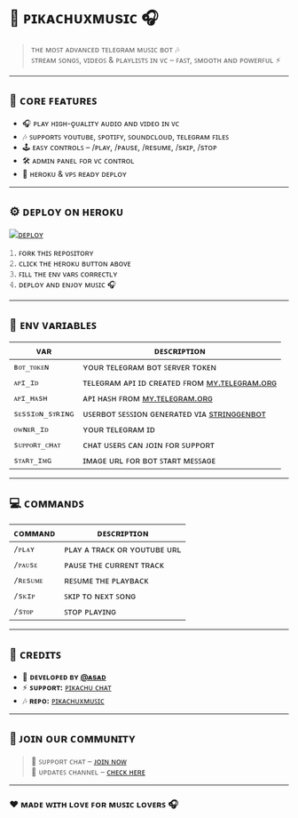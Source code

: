 # 🎵 ᴘɪᴋᴀᴄʜᴜxᴍᴜsɪᴄ 🎧

> ᴛʜᴇ ᴍᴏꜱᴛ ᴀᴅᴠᴀɴᴄᴇᴅ ᴛᴇʟᴇɢʀᴀᴍ ᴍᴜꜱɪᴄ ʙᴏᴛ 🎶  
> ꜱᴛʀᴇᴀᴍ ꜱᴏɴɢꜱ, ᴠɪᴅᴇᴏꜱ & ᴘʟᴀʏʟɪꜱᴛꜱ ɪɴ ᴠᴄ – ꜰᴀꜱᴛ, ꜱᴍᴏᴏᴛʜ ᴀɴᴅ ᴘᴏᴡᴇʀꜰᴜʟ ⚡  

---

## 🪩 ᴄᴏʀᴇ ꜰᴇᴀᴛᴜʀᴇꜱ
- 🎧 ᴘʟᴀʏ ʜɪɢʜ-ǫᴜᴀʟɪᴛʏ ᴀᴜᴅɪᴏ ᴀɴᴅ ᴠɪᴅᴇᴏ ɪɴ ᴠᴄ  
- 🎶 ꜱᴜᴘᴘᴏʀᴛꜱ ʏᴏᴜᴛᴜʙᴇ, ꜱᴘᴏᴛɪꜰʏ, ꜱᴏᴜɴᴅᴄʟᴏᴜᴅ, ᴛᴇʟᴇɢʀᴀᴍ ꜰɪʟᴇꜱ  
- 🕹️ ᴇᴀꜱʏ ᴄᴏɴᴛʀᴏʟꜱ – /ᴘʟᴀʏ, /ᴘᴀᴜsᴇ, /ʀᴇsᴜᴍᴇ, /sᴋɪᴘ, /sᴛᴏᴘ  
- 🛠️ ᴀᴅᴍɪɴ ᴘᴀɴᴇʟ ꜰᴏʀ ᴠᴄ ᴄᴏɴᴛʀᴏʟ  
- 🧩 ʜᴇʀᴏᴋᴜ & ᴠᴘꜱ ʀᴇᴀᴅʏ ᴅᴇᴘʟᴏʏ  

---

## ⚙️ ᴅᴇᴘʟᴏʏ ᴏɴ ʜᴇʀᴏᴋᴜ

[![ᴅᴇᴘʟᴏʏ](ʜᴛᴛᴘs://ᴡᴡᴡ.ʜᴇʀᴏᴋᴜᴄᴅɴ.ᴄᴏᴍ/ᴅᴇᴘʟᴏʏ/ʙᴜᴛᴛᴏɴ.sᴠɢ)](ʜᴛᴛᴘs://ʜᴇʀᴏᴋᴜ.ᴄᴏᴍ/ᴅᴇᴘʟᴏʏ)

𝟷. ꜰᴏʀᴋ ᴛʜɪꜱ ʀᴇᴘᴏꜱɪᴛᴏʀʏ  
𝟸. ᴄʟɪᴄᴋ ᴛʜᴇ ʜᴇʀᴏᴋᴜ ʙᴜᴛᴛᴏɴ ᴀʙᴏᴠᴇ  
𝟹. ꜰɪʟʟ ᴛʜᴇ ᴇɴᴠ ᴠᴀʀꜱ ᴄᴏʀʀᴇᴄᴛʟʏ  
𝟺. ᴅᴇᴘʟᴏʏ ᴀɴᴅ ᴇɴᴊᴏʏ ᴍᴜꜱɪᴄ 🎧  

---

## 🧩 ᴇɴᴠ ᴠᴀʀɪᴀʙʟᴇꜱ

| ᴠᴀʀ | ᴅᴇꜱᴄʀɪᴘᴛɪᴏɴ |
|------|---------------|
| `ʙᴏᴛ_ᴛᴏᴋᴇɴ` | ʏᴏᴜʀ ᴛᴇʟᴇɢʀᴀᴍ ʙᴏᴛ ꜱᴇʀᴠᴇʀ ᴛᴏᴋᴇɴ |
| `ᴀᴘɪ_ɪᴅ` | ᴛᴇʟᴇɢʀᴀᴍ ᴀᴘɪ ɪᴅ ᴄʀᴇᴀᴛᴇᴅ ꜰʀᴏᴍ [ᴍʏ.ᴛᴇʟᴇɢʀᴀᴍ.ᴏʀɢ](ʜᴛᴛᴘs://ᴍʏ.ᴛᴇʟᴇɢʀᴀᴍ.ᴏʀɢ) |
| `ᴀᴘɪ_ʜᴀsʜ` | ᴀᴘɪ ʜᴀꜱʜ ꜰʀᴏᴍ [ᴍʏ.ᴛᴇʟᴇɢʀᴀᴍ.ᴏʀɢ](ʜᴛᴛᴘs://ᴍʏ.ᴛᴇʟᴇɢʀᴀᴍ.ᴏʀɢ) |
| `sᴇssɪᴏɴ_sᴛʀɪɴɢ` | ᴜꜱᴇʀʙᴏᴛ ꜱᴇꜱꜱɪᴏɴ ɢᴇɴᴇʀᴀᴛᴇᴅ ᴠɪᴀ [sᴛʀɪɴɢɢᴇɴʙᴏᴛ](ʜᴛᴛᴘs://ᴛ.ᴍᴇ/sᴛʀɪɴɢɢᴇɴʙᴏᴛ) |
| `ᴏᴡɴᴇʀ_ɪᴅ` | ʏᴏᴜʀ ᴛᴇʟᴇɢʀᴀᴍ ɪᴅ |
| `sᴜᴘᴘᴏʀᴛ_ᴄʜᴀᴛ` | ᴄʜᴀᴛ ᴜꜱᴇʀꜱ ᴄᴀɴ ᴊᴏɪɴ ꜰᴏʀ ꜱᴜᴘᴘᴏʀᴛ |
| `sᴛᴀʀᴛ_ɪᴍɢ` | ɪᴍᴀɢᴇ ᴜʀʟ ꜰᴏʀ ʙᴏᴛ ꜱᴛᴀʀᴛ ᴍᴇꜱꜱᴀɢᴇ |

---

## 💻 ᴄᴏᴍᴍᴀɴᴅꜱ

| ᴄᴏᴍᴍᴀɴᴅ | ᴅᴇꜱᴄʀɪᴘᴛɪᴏɴ |
|-----------|---------------|
| `/ᴘʟᴀʏ` | ᴘʟᴀʏ ᴀ ᴛʀᴀᴄᴋ ᴏʀ ʏᴏᴜᴛᴜʙᴇ ᴜʀʟ |
| `/ᴘᴀᴜsᴇ` | ᴘᴀᴜꜱᴇ ᴛʜᴇ ᴄᴜʀʀᴇɴᴛ ᴛʀᴀᴄᴋ |
| `/ʀᴇsᴜᴍᴇ` | ʀᴇꜱᴜᴍᴇ ᴛʜᴇ ᴘʟᴀʏʙᴀᴄᴋ |
| `/sᴋɪᴘ` | ꜱᴋɪᴘ ᴛᴏ ɴᴇxᴛ ꜱᴏɴɢ |
| `/sᴛᴏᴘ` | ꜱᴛᴏᴘ ᴘʟᴀʏɪɴɢ |

---

## 🧠 ᴄʀᴇᴅɪᴛꜱ
- 💛 **ᴅᴇᴠᴇʟᴏᴘᴇᴅ ʙʏ [@ᴀsᴀᴅ](ʜᴛᴛᴘs://ɢɪᴛʜᴜʙ.ᴄᴏᴍ/)**  
- ⚡ **ꜱᴜᴘᴘᴏʀᴛ:** [ᴘɪᴋᴀᴄʜᴜ ᴄʜᴀᴛ](ʜᴛᴛᴘs://ᴛ.ᴍᴇ/ʏᴏᴜʀ_sᴜᴘᴘᴏʀᴛ_ᴄʜᴀᴛ)  
- 🎶 **ʀᴇᴘᴏ:** [ᴘɪᴋᴀᴄʜᴜxᴍᴜꜱɪᴄ](ʜᴛᴛᴘs://ɢɪᴛʜᴜʙ.ᴄᴏᴍ/ʏᴏᴜʀᴜsᴇʀɴᴀᴍᴇ/ᴘɪᴋᴀᴄʜᴜxᴍᴜsɪᴄ)

---

## 🐾 ᴊᴏɪɴ ᴏᴜʀ ᴄᴏᴍᴍᴜɴɪᴛʏ
> 💬 ꜱᴜᴘᴘᴏʀᴛ ᴄʜᴀᴛ – [ᴊᴏɪɴ ɴᴏᴡ](ʜᴛᴛᴘs://ᴛ.ᴍᴇ/ʏᴏᴜʀ_sᴜᴘᴘᴏʀᴛ_ᴄʜᴀᴛ)  
> 📢 ᴜᴘᴅᴀᴛᴇꜱ ᴄʜᴀɴɴᴇʟ – [ᴄʜᴇᴄᴋ ʜᴇʀᴇ](ʜᴛᴛᴘs://ᴛ.ᴍᴇ/ʏᴏᴜʀ_ᴜᴘᴅᴀᴛᴇ_ᴄʜᴀɴɴᴇʟ)

---

### ❤️ ᴍᴀᴅᴇ ᴡɪᴛʜ ʟᴏᴠᴇ ꜰᴏʀ ᴍᴜꜱɪᴄ ʟᴏᴠᴇʀꜱ 🎧

